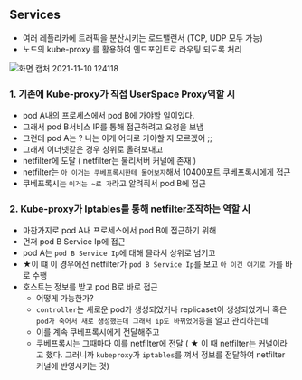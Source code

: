 ## Services
- 여러 레플리카에 트래픽을 분산시키는 로드밸런서 (TCP, UDP 모두 가능)
- 노드의 kube-proxy 를 활용하여 엔드포인트로 라우팅 되도록 처리



![화면 캡처 2021-11-10 124118](https://user-images.githubusercontent.com/62214428/141045833-931586a3-7fcc-498a-b2c6-34eb638409fb.png)

### 1. 기존에 Kube-proxy가 직접 UserSpace Proxy역할 시
- pod A내의 프로세스에서 pod B에 가야할 일이있다.
- 그래서 pod B서비스 IP를 통해 접근하려고 요청을 보냄
- 그런데 pod A는  ? 나는 이게 어디로 가야할 지 모르겠어 ;;
- 그래서 이더넷같은 경우 상위로 올려보내고
- netfilter에 도달 ( netfilter는 물리서버 커널에 존재 )  
- netfilter는 `아 이거는 쿠베프록시한테 물어보자`해서 10400포트 쿠베프록시에게 접근
- 쿠베프록시는 `이거는 ~로 가`라고 알려줘서 pod B에 접근

### 2. Kube-proxy가 Iptables를 통해 netfilter조작하는 역할 시
- 마찬가지로 pod A내 프로세스에서 pod B에 접근하기 위해 
- 먼저 pod B Service Ip에 접근
- pod A는 `pod B Service Ip`에 대해 몰라서 상위로 넘기고
- ★이 떄 이 경우에선 netfilter가 `pod B Service Ip`를 보고 `아 이건 여기로 가`를 바로 수행
- 호스트는 정보를 받고 pod B로 바로 접근
  - 어떻게 가능한가?
  - `controller`는 새로운 pod가 생성되었거나 replicaset이 생성되었거나 혹은 `pod가 죽어서 새로 생성했는데 그래서 ip도 바뀌었어`등을 알고 관리하는데
  - 이를 계속 쿠베프록시에게 전달해주고
  - 쿠베프록시는 그때마다 이를 netfilter에 전달 ( ★ 이 때 netfilter는 커널이라고 했다. 그러니까 `kubeproxy`가 `iptables`를 껴서 정보를 전달하여 netfilter 커널에 반영시키는 것)


















